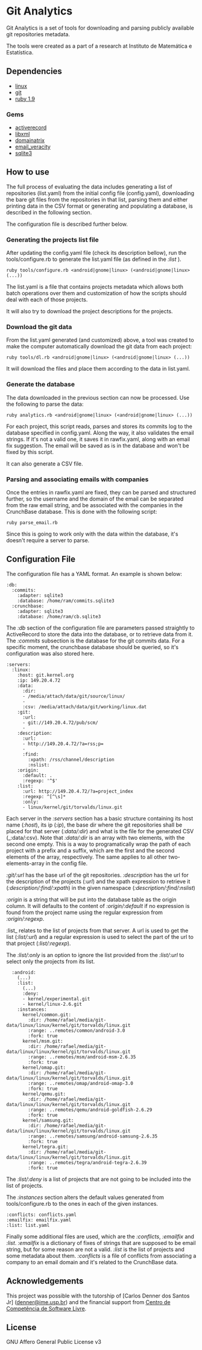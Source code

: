 
Git Analytics
=============

Git Analytics is a set of tools for downloading and parsing publicly available
git repositories metadata.

The tools were created as a part of a research at Instituto de Matemática e
Estatística.


Dependencies
------------

- [linux](http://kernel.org/)
- [git](http://git-scm.com/)
- [ruby 1.9](http://ruby-lang.org/)

### Gems

- [activerecord](https://rubygems.org/gems/activerecord)
- [libxml](http://rubygems.org/gems/libxml-ruby)
- [domainatrix](http://rubygems.org/gems/domainatrix)
- [email_veracity](http://rubygems.org/gems/email_veracity)
- [sqlite3](http://rubygems.org/gems/sqlite3)


How to use
----------

The full process of evaluating the data includes generating a list of
repositories (list.yaml) from the initial config file (config.yaml), downloading
the bare git files from the repositories in that list, parsing them and either
printing data in the CSV format or generating and populating a database, is
described in the following section.

The configuration file is described further below.

### Generating the projects list file

After updating the config.yaml file (check its description bellow), run the
tools/configure.rb to generate the list.yaml file (as defined in the _:list_ ).

    ruby tools/configure.rb <android|gnome|linux> (<android|gnome|linux> (...))

The list.yaml is a file that contains projects metadata which allows both batch
operations over them and customization of how the scripts should deal with each
of those projects.

It will also try to download the project descriptions for the projects.

### Download the git data

From the list.yaml generated (and customized) above, a tool was created to make
the computer automatically download the git data from each project:

    ruby tools/dl.rb <android|gnome|linux> (<android|gnome|linux> (...))

It will download the files and place them according to the data in list.yaml.

### Generate the database

The data downloaded in the previous section can now be processed. Use the
following to parse the data:

    ruby analytics.rb <android|gnome|linux> (<android|gnome|linux> (...))

For each project, this script reads, parses and stores its commits log to the
database specified in config.yaml. Along the way, it also validates the email
strings. If it's not a valid one, it saves it in rawfix.yaml, along with an
email fix suggestion. The email will be saved as is in the database and won't be
fixed by this script.

It can also generate a CSV file.

### Parsing and associating emails with companies

Once the entries in rawfix.yaml are fixed, they can be parsed and structured
further, so the username and the domain of the email can be separated from the
raw email string, and be associated with the companies in the CrunchBase
database. This is done with the following script:

    ruby parse_email.rb

Since this is going to work only with the data within the database, it's doesn't
require a server to parse.

Configuration File
------------------

The configuration file has a YAML format. An example is shown below:

    :db:
      :commits:
        :adapter: sqlite3
        :database: /home/ram/commits.sqlite3
      :crunchbase:
        :adapter: sqlite3
        :database: /home/ram/cb.sqlite3

The _:db_ section of the configuration file are parameters passed straightly to
ActiveRecord to store the data into the database, or to retrieve data from it.
The _:commits_ subsection is the database for the git commits data. For a
specific moment, the crunchbase database should be queried, so it's
configuration was also stored here.

    :servers:
      :linux:
        :host: git.kernel.org
        :ip: 149.20.4.72
        :data:
          :dir:
          - /media/attach/data/git/source/linux/
          - 
          :csv: /media/attach/data/git/working/linux.dat
        :git:
          :url:
          - git://149.20.4.72/pub/scm/
          -
        :description:
          :url:
          - http://149.20.4.72/?a=rss;p=
          -
          :find:
            :xpath: /rss/channel/description
            :nslist:
        :origin:
          :default: .
          :regexp: '^$'
        :list:
          :url: http://149.20.4.72/?a=project_index
          :regexp: ^[^\s]*
          :only:
          - linux/kernel/git/torvalds/linux.git

Each server in the _:servers_ section has a basic structure containing its host 
name (_:host_), its ip (_:ip_), the base dir where the git repositories shall be
placed for that server (_:data/:dir_) and what is the file for the generated CSV
(_:data/:csv). Note that _:data/:dir_ is an array with two elements, with the
second one empty. This is a way to programatically wrap the path of each project
with a prefix and a suffix, which are the first and the second elements of the
array, respectively. The same applies to all other two-elements-array in the
config file.

_:git/:url_ has the base url of the git repositories. _:description_ has the url
for the description of the projects (_:url_) and the xpath expression to
retrieve it (_:description/:find/:xpath_) in the given namespace
(_:description/:find/:nslist_)

_:origin_ is a string that will be put into the database table as the origin
column. It will defaults to the content of _:origin/:default_ if no expression
is found from the project name using the regular expression from
_:origin/:regexp_.

:list_ relates to the list of projects from that server. A url is used
to get the list (_:list/:url_) and a regular expression is used to select the
part of the url to that project (_:list/:regexp_).

The _:list/:only_ is an option to ignore the list provided from the _:list/:url_
to select only the projects from its list.

      :android:
        (...)
        :list:
          (...)
          :deny:
          - kernel/experimental.git
          - kernel/linux-2.6.git
        :instances:
          kernel/common.git:
            :dir: /home/rafael/media/git-data/linux/linux/kernel/git/torvalds/linux.git
            :range: ..remotes/common/android-3.0
            :fork: true
          kernel/msm.git:
            :dir: /home/rafael/media/git-data/linux/linux/kernel/git/torvalds/linux.git
            :range: ..remotes/msm/android-msm-2.6.35
            :fork: true
          kernel/omap.git:
            :dir: /home/rafael/media/git-data/linux/linux/kernel/git/torvalds/linux.git
            :range: ..remotes/omap/android-omap-3.0
            :fork: true
          kernel/qemu.git:
            :dir: /home/rafael/media/git-data/linux/linux/kernel/git/torvalds/linux.git
            :range: ..remotes/qemu/android-goldfish-2.6.29
            :fork: true
          kernel/samsung.git:
            :dir: /home/rafael/media/git-data/linux/linux/kernel/git/torvalds/linux.git
            :range: ..remotes/samsung/android-samsung-2.6.35
            :fork: true
          kernel/tegra.git:
            :dir: /home/rafael/media/git-data/linux/linux/kernel/git/torvalds/linux.git
            :range: ..remotes/tegra/android-tegra-2.6.39
            :fork: true

The _:list/:deny_ is a list of projects that are not going to be included into
the list of projects.

The _:instances_ section alters the default values generated from
tools/configure.rb to the ones in each of the given instances.

    :conflicts: conflicts.yaml
    :emailfix: emailfix.yaml
    :list: list.yaml

Finally some additional files are used, which are the _:conflicts_, _:emailfix_
and _:list_. _:emailfix_ is a dictionary of fixes of strings that are supposed
to be email string, but for some reason are not a valid. _:list_ is the list of
projects and some metadata about them. _:conflicts_ is a file of conflicts from
associating a company to an email domain and it's related to the CrunchBase
data.


Acknowledgements
----------------

This project was possible with the tutorship of [Carlos Denner dos Santos Jr]
(denner@ime.usp.br) and the financial support from
[Centro de Competência de Software Livre](http://ccsl.ime.usp.br/).


License
-------

GNU Affero General Public License v3
